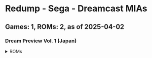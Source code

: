 # Redump - Sega - Dreamcast MIAs
## Games: 1, ROMs: 2, as of 2025-04-02

### Dream Preview Vol. 1 (Japan)
<details>
<summary>ROMs</summary>

- Dream Preview Vol. 1 (Japan) (Track 1).bin, CRC: ddf41288
- Dream Preview Vol. 1 (Japan) (Track 3).bin, CRC: 3a1c01de
</details>


